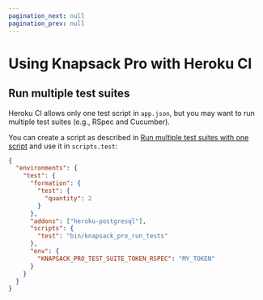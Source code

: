 ```yaml
---
pagination_next: null
pagination_prev: null
---
```


# Using Knapsack Pro with Heroku CI

## Run multiple test suites

Heroku CI allows only one test script in `app.json`, but you may want to run multiple test suites (e.g., RSpec and Cucumber).

You can create a script as described in [Run multiple test suites with one script](cookbook.md#run-multiple-test-commands-with-one-script) and use it in `scripts.test`:

```json
{
  "environments": {
    "test": {
      "formation": {
        "test": {
          "quantity": 2
        }
      },
      "addons": ["heroku-postgresql"],
      "scripts": {
        "test": "bin/knapsack_pro_run_tests"
      },
      "env": {
        "KNAPSACK_PRO_TEST_SUITE_TOKEN_RSPEC": "MY_TOKEN"
      }
    }
  }
}
```
